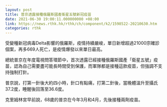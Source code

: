 ```yaml
---
layout: post
title: 普京透露接種俄羅斯國產衛星五號新冠疫苗
date: 2021-06-30 19:00:11.000000000 +08:00
link: https://news.rthk.hk/rthk/ch/component/k2/1598522-20210630.htm
categories: rthk
---
```


受變種新冠病毒Delta影響的俄羅斯，疫情持續嚴峻，單日新增超過21000宗確診個案，再多669人死亡，是疫情爆發以來單日最高。

總統普京在年度電視問答環節中，首次透露已經接種俄羅斯國產「衛星五號」疫苗，認為自己需要盡可能長時間受到保護，而軍隊都是接種這款疫苗，但強調不支持強制打針。

普京說，打第一針後大約四小時，針口有點痛，打第二針後，當晚體溫升至攝氏37.2度，睡醒後回落至36.6度。

克里姆林宮早前說，68歲的普京在今年3月和4月，先後接種兩劑疫苗。
